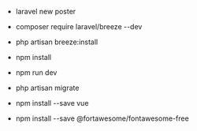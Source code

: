 - laravel new poster

- composer require laravel/breeze --dev
- php artisan breeze:install
- npm install
- npm run dev
- php artisan migrate

- npm install --save vue
- npm install --save @fortawesome/fontawesome-free